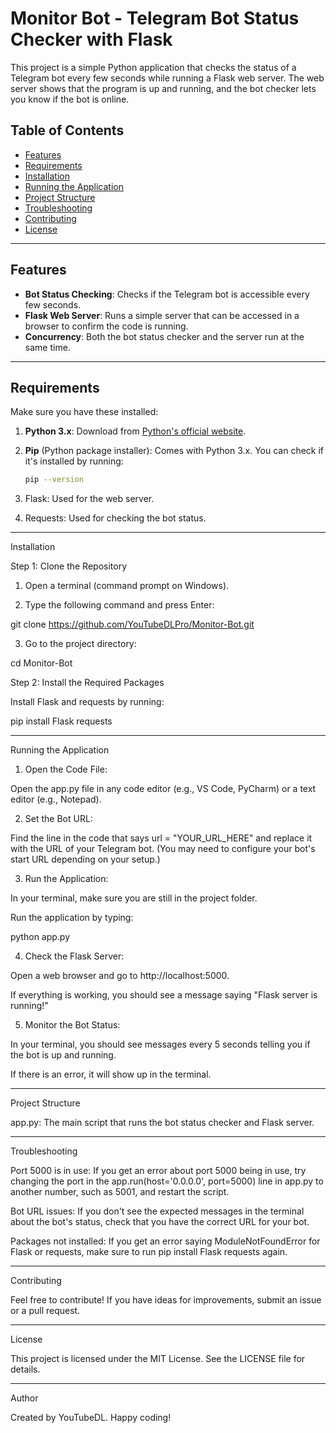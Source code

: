 # Monitor Bot - Telegram Bot Status Checker with Flask

This project is a simple Python application that checks the status of a Telegram bot every few seconds while running a Flask web server. The web server shows that the program is up and running, and the bot checker lets you know if the bot is online.

## Table of Contents
- [Features](#features)
- [Requirements](#requirements)
- [Installation](#installation)
- [Running the Application](#running-the-application)
- [Project Structure](#project-structure)
- [Troubleshooting](#troubleshooting)
- [Contributing](#contributing)
- [License](#license)

---

## Features

- **Bot Status Checking**: Checks if the Telegram bot is accessible every few seconds.
- **Flask Web Server**: Runs a simple server that can be accessed in a browser to confirm the code is running.
- **Concurrency**: Both the bot status checker and the server run at the same time.

---

## Requirements

Make sure you have these installed:

1. **Python 3.x**: Download from [Python's official website](https://www.python.org/downloads/).
2. **Pip** (Python package installer): Comes with Python 3.x. You can check if it's installed by running:
   ```bash
   pip --version

3. Flask: Used for the web server.


4. Requests: Used for checking the bot status.




---

Installation

Step 1: Clone the Repository

1. Open a terminal (command prompt on Windows).


2. Type the following command and press Enter:

git clone https://github.com/YouTubeDLPro/Monitor-Bot.git


3. Go to the project directory:

cd Monitor-Bot



Step 2: Install the Required Packages

Install Flask and requests by running:

pip install Flask requests


---

Running the Application

1. Open the Code File:

Open the app.py file in any code editor (e.g., VS Code, PyCharm) or a text editor (e.g., Notepad).



2. Set the Bot URL:

Find the line in the code that says url = "YOUR_URL_HERE" and replace it with the URL of your Telegram bot. (You may need to configure your bot's start URL depending on your setup.)



3. Run the Application:

In your terminal, make sure you are still in the project folder.

Run the application by typing:

python app.py



4. Check the Flask Server:

Open a web browser and go to http://localhost:5000.

If everything is working, you should see a message saying "Flask server is running!"



5. Monitor the Bot Status:

In your terminal, you should see messages every 5 seconds telling you if the bot is up and running.

If there is an error, it will show up in the terminal.





---

Project Structure

app.py: The main script that runs the bot status checker and Flask server.



---

Troubleshooting

Port 5000 is in use: If you get an error about port 5000 being in use, try changing the port in the app.run(host='0.0.0.0', port=5000) line in app.py to another number, such as 5001, and restart the script.

Bot URL issues: If you don't see the expected messages in the terminal about the bot's status, check that you have the correct URL for your bot.

Packages not installed: If you get an error saying ModuleNotFoundError for Flask or requests, make sure to run pip install Flask requests again.



---

Contributing

Feel free to contribute! If you have ideas for improvements, submit an issue or a pull request.


---

License

This project is licensed under the MIT License. See the LICENSE file for details.


---

Author

Created by YouTubeDL. Happy coding!
